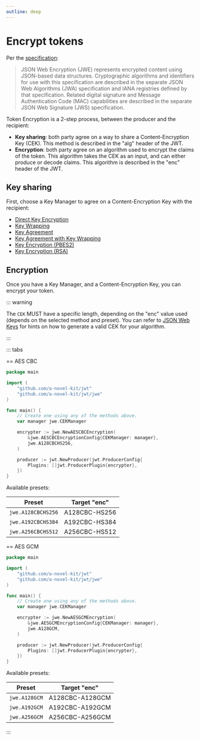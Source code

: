 ```yaml
---
outline: deep
---
```


# Encrypt tokens

Per the [specification](https://datatracker.ietf.org/doc/html/rfc7516):

> JSON Web Encryption (JWE) represents encrypted content using
> JSON-based data structures. Cryptographic algorithms and identifiers
> for use with this specification are described in the separate JSON
> Web Algorithms (JWA) specification and IANA registries defined by
> that specification. Related digital signature and Message
> Authentication Code (MAC) capabilities are described in the separate
> JSON Web Signature (JWS) specification.

Token Encryption is a 2-step process, between the producer and the recipient:

- **Key sharing**: both party agree on a way to share a Content-Encryption Key (CEK). This method is described in the
  "alg" header of the JWT.
- **Encryption**: both party agree on an algorithm used to encrypt the claims of the token. This algorithm takes the
  CEK as an input, and can either produce or decode claims. This algorithm is described in the "enc" header of the JWT.

## Key sharing

First, choose a Key Manager to agree on a Content-Encryption Key with the recipient:

- [Direct Key Encryption](./direct.md)
- [Key Wrapping](./key_wrap.md)
- [Key Agreement](./key_agreement.md)
- [Key Agreement with Key Wrapping](./key_agreement_with_key_wrap.md)
- [Key Encryption (PBES2)](./key_encryption_pbes2.md)
- [Key Encryption (RSA)](./key_encryption_rsa.md)

## Encryption

Once you have a Key Manager, and a Content-Encryption Key, you can encrypt your token.

::: warning

The `CEK` MUST have a specific length, depending on the "enc" value used (depends on the selected method and preset).
You can refer to [JSON Web Keys](../../keys/generate.md) for hints on how to generate a valid CEK for your
algorithm.

:::

::: tabs

== AES CBC

```go
package main

import (
	"github.com/a-novel-kit/jwt"
	"github.com/a-novel-kit/jwt/jwe"
)

func main() {
	// Create one using any of the methods above.
	var manager jwe.CEKManager

	encrypter := jwe.NewAESCBCEncryption(
		&jwe.AESCBCEncryptionConfig{CEKManager: manager},
		jwe.A128CBCHS256,
	)

	producer := jwt.NewProducer(jwt.ProducerConfig{
		Plugins: []jwt.ProducerPlugin{encrypter},
	})
}
```

Available presets:

| Preset             | Target "enc"  |
| ------------------ | ------------- |
| `jwe.A128CBCHS256` | A128CBC-HS256 |
| `jwe.A192CBCHS384` | A192CBC-HS384 |
| `jwe.A256CBCHS512` | A256CBC-HS512 |

== AES GCM

```go
package main

import (
	"github.com/a-novel-kit/jwt"
	"github.com/a-novel-kit/jwt/jwe"
)

func main() {
	// Create one using any of the methods above.
	var manager jwe.CEKManager

	encrypter := jwe.NewAESGCMEncryption(
		&jwe.AESGCMEncryptionConfig{CEKManager: manager},
		jwe.A128GCM,
	)

	producer := jwt.NewProducer(jwt.ProducerConfig{
		Plugins: []jwt.ProducerPlugin{encrypter},
	})
}
```

Available presets:

| Preset        | Target "enc"    |
| ------------- | --------------- |
| `jwe.A128GCM` | A128CBC-A128GCM |
| `jwe.A192GCM` | A192CBC-A192GCM |
| `jwe.A256GCM` | A256CBC-A256GCM |

:::
